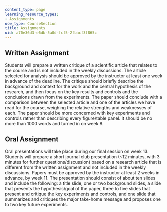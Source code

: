 ```yaml
---
content_type: page
learning_resource_types:
- Assignments
ocw_type: CourseSection
title: Assignments
uid: a70e36d3-e6db-5a0d-fcf5-2fbacf3f865c
---
```


Written Assignment
------------------

Students will prepare a written critique of a scientific article that relates to the course and is not included in the weekly discussions. The article selected for analysis should be approved by the instructor at least one week in advance of the deadline. The critique should briefly describe the background and context for the work and the central hypothesis of the research, and then focus on the key results and controls and the conclusions drawn from the experiments. The paper should conclude with a comparison between the selected article and one of the articles we have read for the course, weighing the relative strengths and weaknesses of each. The paper should be more concerned with key experiments and controls rather than describing every figure/table panel. It should be no more than 1000 words and turned in on week 8.

Oral Assignment
---------------

Oral presentations will take place during our final session on week 13. Students will prepare a short journal club presentation (~12 minutes, with 3 minutes for further questions/discussion) based on a research article that is different from the written assignment and not included in the weekly discussions. Papers must be approved by the instructor at least 2 weeks in advance, by week 11. The presentation should consist of about ten slides and include the following: a title slide, one or two background slides, a slide that presents the hypothesis/goal of the paper, three to five slides that present and critique the key experiments and controls, and one slide that summarizes and critiques the major take-home message and proposes one to two key future experiments.